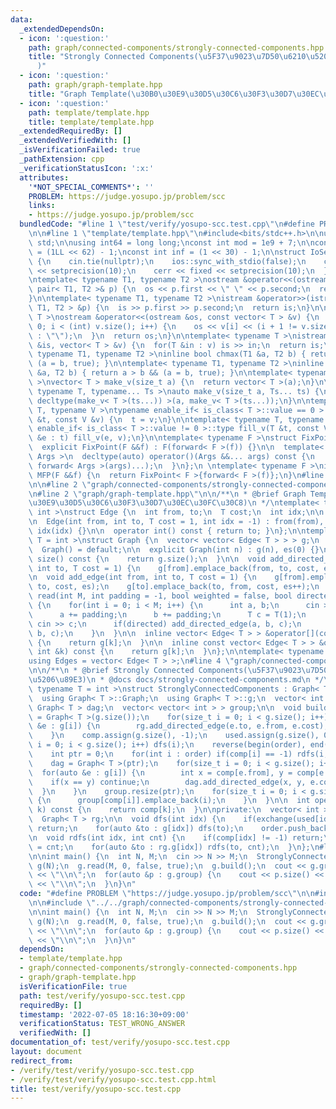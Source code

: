 ```yaml
---
data:
  _extendedDependsOn:
  - icon: ':question:'
    path: graph/connected-components/strongly-connected-components.hpp
    title: "Strongly Connected Components(\u5F37\u9023\u7D50\u6210\u5206\u5206\u89E3\
      )"
  - icon: ':question:'
    path: graph/graph-template.hpp
    title: "Graph Template(\u30B0\u30E9\u30D5\u30C6\u30F3\u30D7\u30EC\u30FC\u30C8)"
  - icon: ':question:'
    path: template/template.hpp
    title: template/template.hpp
  _extendedRequiredBy: []
  _extendedVerifiedWith: []
  _isVerificationFailed: true
  _pathExtension: cpp
  _verificationStatusIcon: ':x:'
  attributes:
    '*NOT_SPECIAL_COMMENTS*': ''
    PROBLEM: https://judge.yosupo.jp/problem/scc
    links:
    - https://judge.yosupo.jp/problem/scc
  bundledCode: "#line 1 \"test/verify/yosupo-scc.test.cpp\"\n#define PROBLEM \"https://judge.yosupo.jp/problem/scc\"\
    \n\n#line 1 \"template/template.hpp\"\n#include<bits/stdc++.h>\n\nusing namespace\
    \ std;\n\nusing int64 = long long;\nconst int mod = 1e9 + 7;\n\nconst int64 infll\
    \ = (1LL << 62) - 1;\nconst int inf = (1 << 30) - 1;\n\nstruct IoSetup {\n  IoSetup()\
    \ {\n    cin.tie(nullptr);\n    ios::sync_with_stdio(false);\n    cout << fixed\
    \ << setprecision(10);\n    cerr << fixed << setprecision(10);\n  }\n} iosetup;\n\
    \ntemplate< typename T1, typename T2 >\nostream &operator<<(ostream &os, const\
    \ pair< T1, T2 >& p) {\n  os << p.first << \" \" << p.second;\n  return os;\n\
    }\n\ntemplate< typename T1, typename T2 >\nistream &operator>>(istream &is, pair<\
    \ T1, T2 > &p) {\n  is >> p.first >> p.second;\n  return is;\n}\n\ntemplate< typename\
    \ T >\nostream &operator<<(ostream &os, const vector< T > &v) {\n  for(int i =\
    \ 0; i < (int) v.size(); i++) {\n    os << v[i] << (i + 1 != v.size() ? \" \"\
    \ : \"\");\n  }\n  return os;\n}\n\ntemplate< typename T >\nistream &operator>>(istream\
    \ &is, vector< T > &v) {\n  for(T &in : v) is >> in;\n  return is;\n}\n\ntemplate<\
    \ typename T1, typename T2 >\ninline bool chmax(T1 &a, T2 b) { return a < b &&\
    \ (a = b, true); }\n\ntemplate< typename T1, typename T2 >\ninline bool chmin(T1\
    \ &a, T2 b) { return a > b && (a = b, true); }\n\ntemplate< typename T = int64\
    \ >\nvector< T > make_v(size_t a) {\n  return vector< T >(a);\n}\n\ntemplate<\
    \ typename T, typename... Ts >\nauto make_v(size_t a, Ts... ts) {\n  return vector<\
    \ decltype(make_v< T >(ts...)) >(a, make_v< T >(ts...));\n}\n\ntemplate< typename\
    \ T, typename V >\ntypename enable_if< is_class< T >::value == 0 >::type fill_v(T\
    \ &t, const V &v) {\n  t = v;\n}\n\ntemplate< typename T, typename V >\ntypename\
    \ enable_if< is_class< T >::value != 0 >::type fill_v(T &t, const V &v) {\n  for(auto\
    \ &e : t) fill_v(e, v);\n}\n\ntemplate< typename F >\nstruct FixPoint : F {\n\
    \  explicit FixPoint(F &&f) : F(forward< F >(f)) {}\n\n  template< typename...\
    \ Args >\n  decltype(auto) operator()(Args &&... args) const {\n    return F::operator()(*this,\
    \ forward< Args >(args)...);\n  }\n};\n \ntemplate< typename F >\ninline decltype(auto)\
    \ MFP(F &&f) {\n  return FixPoint< F >{forward< F >(f)};\n}\n#line 4 \"test/verify/yosupo-scc.test.cpp\"\
    \n\n#line 2 \"graph/connected-components/strongly-connected-components.hpp\"\n\
    \n#line 2 \"graph/graph-template.hpp\"\n\n/**\n * @brief Graph Template(\u30B0\
    \u30E9\u30D5\u30C6\u30F3\u30D7\u30EC\u30FC\u30C8)\n */\ntemplate< typename T =\
    \ int >\nstruct Edge {\n  int from, to;\n  T cost;\n  int idx;\n\n  Edge() = default;\n\
    \n  Edge(int from, int to, T cost = 1, int idx = -1) : from(from), to(to), cost(cost),\
    \ idx(idx) {}\n\n  operator int() const { return to; }\n};\n\ntemplate< typename\
    \ T = int >\nstruct Graph {\n  vector< vector< Edge< T > > > g;\n  int es;\n\n\
    \  Graph() = default;\n\n  explicit Graph(int n) : g(n), es(0) {}\n\n  size_t\
    \ size() const {\n    return g.size();\n  }\n\n  void add_directed_edge(int from,\
    \ int to, T cost = 1) {\n    g[from].emplace_back(from, to, cost, es++);\n  }\n\
    \n  void add_edge(int from, int to, T cost = 1) {\n    g[from].emplace_back(from,\
    \ to, cost, es);\n    g[to].emplace_back(to, from, cost, es++);\n  }\n\n  void\
    \ read(int M, int padding = -1, bool weighted = false, bool directed = false)\
    \ {\n    for(int i = 0; i < M; i++) {\n      int a, b;\n      cin >> a >> b;\n\
    \      a += padding;\n      b += padding;\n      T c = T(1);\n      if(weighted)\
    \ cin >> c;\n      if(directed) add_directed_edge(a, b, c);\n      else add_edge(a,\
    \ b, c);\n    }\n  }\n\n  inline vector< Edge< T > > &operator[](const int &k)\
    \ {\n    return g[k];\n  }\n\n  inline const vector< Edge< T > > &operator[](const\
    \ int &k) const {\n    return g[k];\n  }\n};\n\ntemplate< typename T = int >\n\
    using Edges = vector< Edge< T > >;\n#line 4 \"graph/connected-components/strongly-connected-components.hpp\"\
    \n\n/**\n * @brief Strongly Connected Components(\u5F37\u9023\u7D50\u6210\u5206\
    \u5206\u89E3)\n * @docs docs/strongly-connected-components.md\n */\ntemplate<\
    \ typename T = int >\nstruct StronglyConnectedComponents : Graph< T > {\npublic:\n\
    \  using Graph< T >::Graph;\n  using Graph< T >::g;\n  vector< int > comp;\n \
    \ Graph< T > dag;\n  vector< vector< int > > group;\n\n  void build() {\n    rg\
    \ = Graph< T >(g.size());\n    for(size_t i = 0; i < g.size(); i++) {\n      for(auto\
    \ &e : g[i]) {\n        rg.add_directed_edge(e.to, e.from, e.cost);\n      }\n\
    \    }\n    comp.assign(g.size(), -1);\n    used.assign(g.size(), 0);\n    for(size_t\
    \ i = 0; i < g.size(); i++) dfs(i);\n    reverse(begin(order), end(order));\n\
    \    int ptr = 0;\n    for(int i : order) if(comp[i] == -1) rdfs(i, ptr), ptr++;\n\
    \    dag = Graph< T >(ptr);\n    for(size_t i = 0; i < g.size(); i++) {\n    \
    \  for(auto &e : g[i]) {\n        int x = comp[e.from], y = comp[e.to];\n    \
    \    if(x == y) continue;\n        dag.add_directed_edge(x, y, e.cost);\n    \
    \  }\n    }\n    group.resize(ptr);\n    for(size_t i = 0; i < g.size(); i++)\
    \ {\n      group[comp[i]].emplace_back(i);\n    }\n  }\n\n  int operator[](int\
    \ k) const {\n    return comp[k];\n  }\n\nprivate:\n  vector< int > order, used;\n\
    \  Graph< T > rg;\n\n  void dfs(int idx) {\n    if(exchange(used[idx], true))\
    \ return;\n    for(auto &to : g[idx]) dfs(to);\n    order.push_back(idx);\n  }\n\
    \n  void rdfs(int idx, int cnt) {\n    if(comp[idx] != -1) return;\n    comp[idx]\
    \ = cnt;\n    for(auto &to : rg.g[idx]) rdfs(to, cnt);\n  }\n};\n#line 6 \"test/verify/yosupo-scc.test.cpp\"\
    \n\nint main() {\n  int N, M;\n  cin >> N >> M;\n  StronglyConnectedComponents<>\
    \ g(N);\n  g.read(M, 0, false, true);\n  g.build();\n  cout << g.group.size()\
    \ << \"\\n\";\n  for(auto &p : g.group) {\n    cout << p.size() << \" \" << p\
    \ << \"\\n\";\n  }\n}\n"
  code: "#define PROBLEM \"https://judge.yosupo.jp/problem/scc\"\n\n#include \"../../template/template.hpp\"\
    \n\n#include \"../../graph/connected-components/strongly-connected-components.hpp\"\
    \n\nint main() {\n  int N, M;\n  cin >> N >> M;\n  StronglyConnectedComponents<>\
    \ g(N);\n  g.read(M, 0, false, true);\n  g.build();\n  cout << g.group.size()\
    \ << \"\\n\";\n  for(auto &p : g.group) {\n    cout << p.size() << \" \" << p\
    \ << \"\\n\";\n  }\n}\n"
  dependsOn:
  - template/template.hpp
  - graph/connected-components/strongly-connected-components.hpp
  - graph/graph-template.hpp
  isVerificationFile: true
  path: test/verify/yosupo-scc.test.cpp
  requiredBy: []
  timestamp: '2022-07-05 18:16:30+09:00'
  verificationStatus: TEST_WRONG_ANSWER
  verifiedWith: []
documentation_of: test/verify/yosupo-scc.test.cpp
layout: document
redirect_from:
- /verify/test/verify/yosupo-scc.test.cpp
- /verify/test/verify/yosupo-scc.test.cpp.html
title: test/verify/yosupo-scc.test.cpp
---
```

